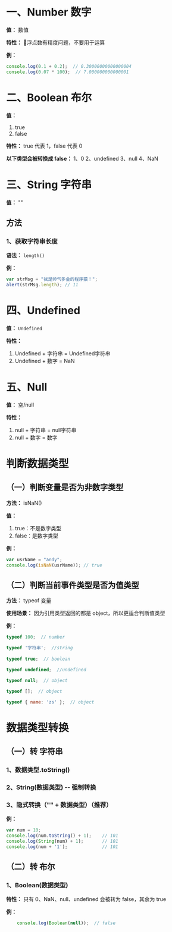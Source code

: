 # 一、Number 数字

**值：** 数值

**特性：** 浮点数有精度问题，不要用于运算

**例：**
```js
console.log(0.1 + 0.2);  // 0.30000000000000004
console.log(0.07 * 100);  // 7.000000000000001
```

# 二、Boolean 布尔

**值：** 
1. true
2. false

**特性：** true 代表 1，false 代表 0

**以下类型会被转换成 false：**
  1、0
  2、undefined 
  3、null
  4、NaN

# 三、String 字符串

**值：** ""

## 方法
### 1、获取字符串长度

**语法：** `length()`

**例：**
```js
var strMsg = "我是帅气多金的程序猿！";
alert(strMsg.length); // 11
```

# 四、Undefined

**值：** `Undefined`

**特性：**
1. Undefined + 字符串 = Undefined字符串
2. Undefined + 数字 = NaN

# 五、Null

**值：** 空/null

**特性：**
1. null + 字符串 = null字符串
2. null + 数字 = 数字

# 判断数据类型

## （一）判断变量是否为非数字类型

**方法：** isNaN()

**值：**
1. true：不是数字类型
2. false：是数字类型

**例：**
```js
var usrName = "andy";
console.log(isNaN(usrName)); // true
```
    
## （二）判断当前事件类型是否为值类型
**方法：** typeof 变量

**使用场景：** 因为引用类型返回的都是 object，所以更适合判断值类型
    
**例：**
```js
typeof 100;  // number

typeof '字符串';  //string
  
typeof true;  // boolean

typeof undefined;  //undefined

typeof null;  // object

typeof [];  // object

typeof { name: 'zs' };  // object
```
    
# 数据类型转换

## （一）转 字符串

### 1、数据类型.toString()

### 2、String(数据类型)  -- 强制转换

### 3、隐式转换（"" + 数据类型）（推荐）

**例：**
```js
var num = 10;
console.log(num.toString() + 1);    // 101
console.log(String(num) + 1);       // 101
console.log(num + '1');             // 101
```

## （二）转 布尔

### 1、Boolean(数据类型)

**特性：** 只有 0、NaN、null、undefined 会被转为 false，其余为 true

**例：**
```js
    console.log(Boolean(null));  // false
```

